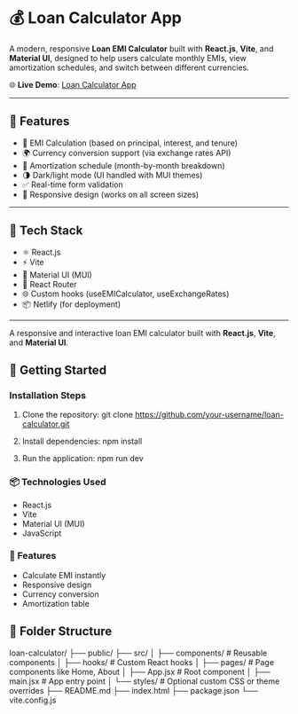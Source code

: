 # 💰 Loan Calculator App

A modern, responsive **Loan EMI Calculator** built with **React.js**, **Vite**, and **Material UI**, designed to help users calculate monthly EMIs, view amortization schedules, and switch between different currencies.

🌐 **Live Demo**: [Loan Calculator App](https://delicate-daffodil-640ce9.netlify.app/)

---

## 📸 Features

- 🔢 EMI Calculation (based on principal, interest, and tenure)
- 🌍 Currency conversion support (via exchange rates API)
- 📅 Amortization schedule (month-by-month breakdown)
- 🌗 Dark/light mode (UI handled with MUI themes)
- ✅ Real-time form validation
- 📱 Responsive design (works on all screen sizes)

---

## 🚀 Tech Stack

- ⚛️ React.js
- ⚡ Vite
- 🎨 Material UI (MUI)
- 🔁 React Router
- 🌐 Custom hooks (useEMICalculator, useExchangeRates)
- 📦 Netlify (for deployment)

---

A responsive and interactive loan EMI calculator built with **React.js**, **Vite**, and **Material UI**.

## 🚀 Getting Started

### Installation Steps

1. Clone the repository:
git clone https://github.com/your-username/loan-calculator.git

2. Install dependencies:
npm install

3. Run the application:
npm run dev



### 📦 Technologies Used
- React.js
- Vite
- Material UI (MUI)
- JavaScript

### 📸 Features
- Calculate EMI instantly
- Responsive design
- Currency conversion
- Amortization table

## 📁 Folder Structure

loan-calculator/
├── public/
├── src/
│ ├── components/ # Reusable components
│ ├── hooks/ # Custom React hooks
│ ├── pages/ # Page components like Home, About
│ ├── App.jsx # Root component
│ ├── main.jsx # App entry point
│ └── styles/ # Optional custom CSS or theme overrides
├── README.md
├── index.html
├── package.json
└── vite.config.js